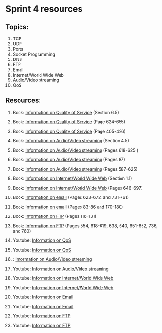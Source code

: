 # Sprint 4 resources

## Topics:

1. TCP
2. UDP
3. Ports
4. Socket Programming 
5. DNS 
6. FTP
7. Email
8. Internet/World Wide Web
9. Audio/Video streaming 
10. QoS

## Resources:

1. Book: [Information on Quality of Service](https://book.systemsapproach.org/congestion/qos.html?highlight=qos) (Section 6.5)

2. Book: [Information on Quality of Service](https://eclass.teicrete.gr/modules/document/file.php/TP326/%CE%98%CE%B5%CF%89%CF%81%CE%AF%CE%B1%20(Lectures)/Computer_Networking_A_Top-Down_Approach.pdf#page=651) (Page 624-655)

3. Book: [Information on Quality of Service](http://index-of.es/Varios-2/Computer%20Networks%205th%20Edition.pdf#page=429) (Page 405-426)

4. Book: [Information on Audio/Video streaming](https://book.systemsapproach.org/e2e/rtp.html?highlight=audio%20streaming) (Section 4.5)

5. Book: [Information on Audio/Video streaming](https://eclass.teicrete.gr/modules/document/file.php/TP326/%CE%98%CE%B5%CF%89%CF%81%CE%AF%CE%B1%20(Lectures)/Computer_Networking_A_Top-Down_Approach.pdf#page=645) (Pages 618-625 )

6. Book: [Information on Audio/Video streaming](https://eclass.teicrete.gr/modules/document/file.php/TP326/%CE%98%CE%B5%CF%89%CF%81%CE%AF%CE%B1%20(Lectures)/Computer_Networking_A_Top-Down_Approach.pdf#page=114) (Pages 87)

7. Book: [Information on Audio/Video streaming](https://eclass.teicrete.gr/modules/document/file.php/TP326/%CE%98%CE%B5%CF%89%CF%81%CE%AF%CE%B1%20(Lectures)/Computer_Networking_A_Top-Down_Approach.pdf#page=614) (Pages 587-625)

8. Book: [Information on Internet/World Wide Web](https://book.systemsapproach.org/foundation/applications.html?highlight=internet) (Section 1.1)

9. Book: [Information on Internet/World Wide Web](http://index-of.es/Varios-2/Computer%20Networks%205th%20Edition.pdf#page=670) (Pages 646-697)

10. Book: [Information on email](http://index-of.es/Varios-2/Computer%20Networks%205th%20Edition.pdf#page=647) (Pages 623-672, and 731-761)

11. Book: [Information on email](https://eclass.teicrete.gr/modules/document/file.php/TP326/%CE%98%CE%B5%CF%89%CF%81%CE%AF%CE%B1%20(Lectures)/Computer_Networking_A_Top-Down_Approach.pdf#page=110) (Pages 83-86 and 170-180)

12. Book: [Information on FTP](https://eclass.teicrete.gr/modules/document/file.php/TP326/%CE%98%CE%B5%CF%89%CF%81%CE%AF%CE%B1%20(Lectures)/Computer_Networking_A_Top-Down_Approach.pdf#page=143) (Pages 116-131)

13. Book: [Information on FTP](http://index-of.es/Varios-2/Computer%20Networks%205th%20Edition.pdf#page=578) (Pages 554, 618-619, 638, 640, 651-652, 736, and 760)

14. Youtube: [Information on QoS](https://www.youtube.com/watch?v=9gEujvDdAbI)

15. Youtube: [Information on QoS](https://youtu.be/x7S9xNHqC_o)

16. : [Information on Audio/Video streaming ](https://youtu.be/AeJzoqtuf-o) 

17. Youtube: [Information on Audio/Video streaming ](https://youtu.be/ek1xWmgZlTM) 

18. Youtube: [Information on Internet/World Wide Web](https://youtu.be/guvsH5OFizE) 

19. Youtube: [Information on Internet/World Wide Web](https://youtu.be/AEaKrq3SpW8)

20. Youtube: [Information on Email](https://youtu.be/nP-p4R5Y55I) 

21. Youtube: [Information on Email](https://youtu.be/xzm4lahNcWM) 

22. Youtube: [Information on FTP](https://youtu.be/L9aZpg0ip70) 

23. Youtube: [Information on FTP](https://youtu.be/tOj8MSEIbfA) 

